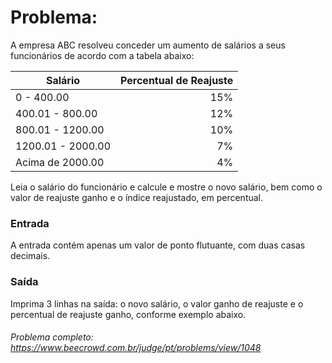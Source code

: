 # Problema:

A empresa ABC resolveu conceder um aumento de salários a seus funcionários de acordo com a tabela abaixo:

| Salário                        | Percentual de Reajuste |
| -------------------------------| ---------------------: |
| 0 - 400.00                     |                     15%|
| 400.01 - 800.00                |                     12%|
| 800.01 - 1200.00               |                     10%|
| 1200.01 - 2000.00              |                      7%|
| Acima de 2000.00               |                      4%|

Leia o salário do funcionário e calcule e mostre o novo salário, bem como o valor de reajuste ganho e o índice reajustado, em percentual.

### Entrada
A entrada contém apenas um valor de ponto flutuante, com duas casas decimais.

### Saída
Imprima 3 linhas na saída: o novo salário, o valor ganho de reajuste e o percentual de reajuste ganho, conforme exemplo abaixo.

###### Problema completo: https://www.beecrowd.com.br/judge/pt/problems/view/1048
